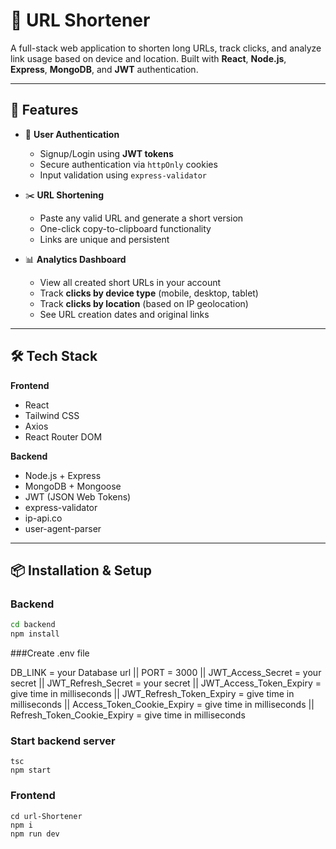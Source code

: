 # 🔗 URL Shortener

A full-stack web application to shorten long URLs, track clicks, and analyze link usage based on device and location. Built with **React**, **Node.js**, **Express**, **MongoDB**, and **JWT** authentication.

---

## 🚀 Features

- 🔐 **User Authentication**
  - Signup/Login using **JWT tokens**
  - Secure authentication via `httpOnly` cookies
  - Input validation using `express-validator`

- ✂️ **URL Shortening**
  - Paste any valid URL and generate a short version
  - One-click copy-to-clipboard functionality
  - Links are unique and persistent

- 📊 **Analytics Dashboard**
  - View all created short URLs in your account
  - Track **clicks by device type** (mobile, desktop, tablet)
  - Track **clicks by location** (based on IP geolocation)
  - See URL creation dates and original links

---

## 🛠 Tech Stack

**Frontend**
- React
- Tailwind CSS
- Axios
- React Router DOM

**Backend**
- Node.js + Express
- MongoDB + Mongoose
- JWT (JSON Web Tokens)
- express-validator
- ip-api.co
- user-agent-parser

---

## 📦 Installation & Setup

### Backend

```bash
cd backend
npm install
```

###Create .env file

DB_LINK = your Database url ||
PORT = 3000 ||
JWT_Access_Secret = your secret ||
JWT_Refresh_Secret = your secret ||
JWT_Access_Token_Expiry = give time in milliseconds ||
JWT_Refresh_Token_Expiry = give time in milliseconds ||
Access_Token_Cookie_Expiry = give time in milliseconds ||
Refresh_Token_Cookie_Expiry = give time in milliseconds

### Start backend server
```
tsc
npm start
```

### Frontend
```
cd url-Shortener
npm i
npm run dev
```

